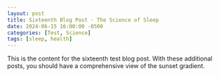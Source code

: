 ```yaml
---
layout: post
title: Sixteenth Blog Post - The Science of Sleep
date: 2024-06-15 16:00:00 -0500
categories: [Test, Science]
tags: [sleep, health]
---
```

This is the content for the sixteenth test blog post. With these additional posts, you should have a comprehensive view of the sunset gradient.
